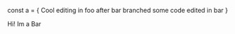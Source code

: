 const a = {
    Cool editing in foo after bar branched
    some code
    edited in bar
}

Hi! Im a Bar
